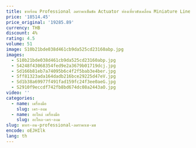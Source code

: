 ```yaml
---
title: ขายร้อน Professional ลดราคาเข็มขัด Actuator ท่องเที่ยวขับเคลื่อน Miniature Linear TA45 อลูมิเนียมสําหรับแขนหุ่นยนต์ไฟฟ้า 6 เดือน
price: '18514.45'
price_original: '19285.89'
currency: THB
discount: 4%
rating: 4.5
volume: 51
image: S10b21bde038d461cb9da525cd23160abp.jpg
images:
  - S10b21bde038d461cb9da525cd23160abp.jpg
  - S4248f43068354fed9e2a3679b01719dcj.jpg
  - Sd166b81eb7a74095b6c4f2f5bab3e4ber.jpg
  - Sff81323ada164dadb216bce29225d47eV.jpg
  - Sd1b38a69977f491fad159fc24f3ee0aeG.jpg
  - S2910f9eccdf742fb8bd674dc08a2443aO.jpg
video: ''
categories:
  - name: เครื่องมือ
    slug: เคร-องม
  - name: อะไหล่ เครื่องมือ
    slug: อะไหล-เคร-องม
slug: ขายร-อน-professional-ลดราคาเข-มข
encode: oEJHIlk
lang: th
---
```

  